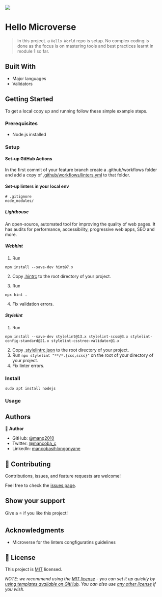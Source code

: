 ![](https://img.shields.io/badge/Microverse-blueviolet)

# Hello Microverse

> In this project. a `Hello World` repo is setup. No complex coding is done as the focus is on mastering tools and best practices learnt in module 1 so far.

## Built With

* Major languages
* Validators

## Getting Started

To get a local copy up and running follow these simple example steps.

### Prerequisites

* Node.js installed

### Setup

#### Set-up GitHub Actions

In the first commit of your feature branch create a .github/workflows folder and add a copy of [.github/workflows/linters.yml](https://github.com/microverseinc/linters-config/blob/master/html-css/.github/workflows/linters.yml) to that folder.

#### Set-up linters in your local env

```
# .gitignore
node_modules/
```

##### Lighthouse

An open-source, automated tool for improving the quality of web pages. It has audits for performance, accessibility, progressive web apps, SEO and more.

##### Webhint

1. Run

```
npm install --save-dev hint@7.x
```

2. Copy [.hintrc](https://github.com/microverseinc/linters-config/blob/master/html-css/.hintrc) to the root directory of your project.

1. Run

```
npx hint .
```

4. Fix validation errors.

##### Stylelint

1. Run

```
npm install --save-dev stylelint@13.x stylelint-scss@3.x stylelint-config-standard@21.x stylelint-csstree-validator@1.x
```

2. Copy [.stylelintrc.json](https://github.com/microverseinc/linters-config/blob/master/html-css/.stylelintrc.json) to the root directory of your project.
1. Run `npx stylelint "**/*.{css,scss}"` on the root of your directory of your project.
1. Fix linter errors.

### Install

```
sudo apt install nodejs
```

### Usage

## Authors

👤 **Author**

* GitHub: [@manq2010](https://github.com/manq2010)
* Twitter: [@mancoba_c](https://twitter.com/mancoba_c)
* LinkedIn: [mancobasihlongonyane](https://linkedin.com/in/mancobasihlongonyane)

## 🤝 Contributing

Contributions, issues, and feature requests are welcome!

Feel free to check the [issues page](../../issues/).

## Show your support

Give a ⭐️ if you like this project!

## Acknowledgments

* Microverse for the linters congfiguratins guidelines

## 📝 License

This project is [MIT](./LICENSE) licensed.

_NOTE: we recommend using the [MIT license](https://choosealicense.com/licenses/mit/) - you can set it up quickly by [using templates available on GitHub](https://docs.github.com/en/communities/setting-up-your-project-for-healthy-contributions/adding-a-license-to-a-repository). You can also use [any other license](https://choosealicense.com/licenses/) if you wish._

